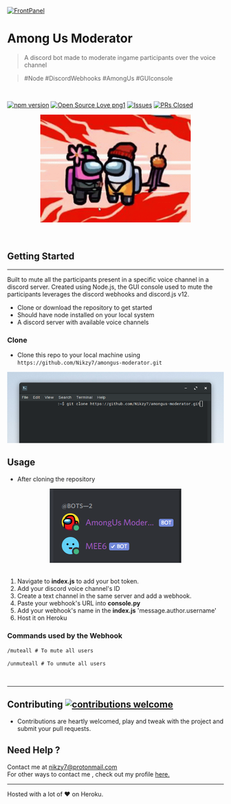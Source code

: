 [![FrontPanel](https://modusgames.com/wp-content/uploads/2019/05/Discord_Banner_820x312.jpg)]()
# Among Us Moderator

> A discord bot made to moderate ingame participants over the voice channel

> #Node #DiscordWebhooks #AmongUs #GUIconsole

<br>

[![npm version](https://badge.fury.io/js/discord.js.png)](https://badge.fury.io/js/discord.js) [![Open Source Love png1](https://badges.frapsoft.com/os/v1/open-source.png?v=103)](https://github.com/ellerbrock/open-source-badges/) [![Issues](https://img.shields.io/github/issues/Nikzy7/amongus-moderator)](https://github.com/Nikzy7/amongus-moderator/issues) [![PRs Closed](https://img.shields.io/github/issues-pr-closed/Nikzy7/amongus-moderator)](https://github.com/Nikzy7/amongus-moderator/pulls)


<div align="center">
  <img  width="350" height ="250" src="imposter.gif">
</div><br><br>


## Getting Started
-----
Built to mute all the participants present in a specific voice channel in a discord server. Created using Node.js, the GUI console used to mute the participants leverages the discord webhooks and discord.js v12.

- Clone or download the repository to get started
- Should have node installed on your local system
- A discord server with available voice channels


### Clone

- Clone this repo to your local machine using `https://github.com/Nikzy7/amongus-moderator.git`

![gitClone](gitClone30.png)

## Usage
- After cloning the repository


<div align="center">
  <img src="online.PNG">
</div>
<br>

1. Navigate to __index.js__ to add your bot token.
2. Add your discord voice channel's ID
3. Create a text channel in the same server and add a webhook.
4. Paste your webhook's URL into __console.py__
5. Add your webhook's name in the __index.js__ 'message.author.username'
5. Host it on Heroku

### Commands used by the Webhook
```
/muteall # To mute all users
```
```
/unmuteall # To unmute all users
```
<br>

---

## Contributing [![contributions welcome](https://img.shields.io/badge/contributions-welcome-brightgreen.svg?style=flat)](https://github.com/dwyl/esta/issues)
- Contributions are heartly welcomed, play and tweak with the project and submit your pull requests.


## Need Help ?

Contact me at nikzy7@protonmail.com <br>
For other ways to contact me , check out my profile [here.](https://github.com/Nikzy7)


---
Hosted with a lot of ❤️ on Heroku.
